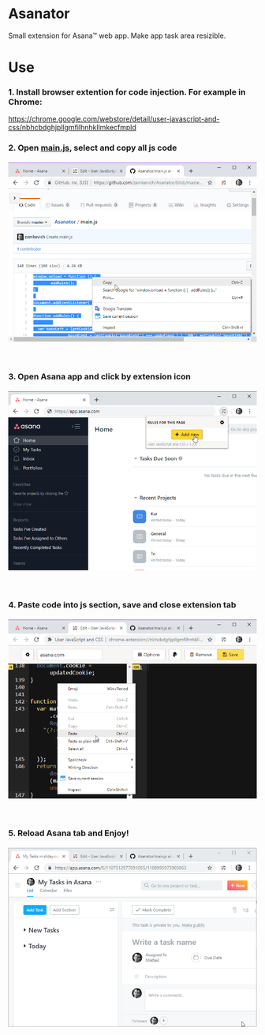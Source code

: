 # Asanator
Small extension for Asana™ web app. Make app task area resizible. 

# Use

### 1. Install browser extention for code injection. For example in Chrome:
https://chrome.google.com/webstore/detail/user-javascript-and-css/nbhcbdghjpllgmfilhnhkllmkecfmpld
  
### 2. Open [main.js](/main.js), select and copy all js code
 <img src="/chrome_xCIQojh3AU.png" alt="selected code" title="select code" style="max-width:100%; margin-top:20px; margin-bottom:60px; display:block">

### 3. Open Asana app and click by extension icon
 <img src="/chrome_2uv3hspPeL.png" alt="open chrome extention" title="open chrome extention" style="max-width:100%; margin-top:20px; margin-bottom:60px; display:block">

### 4. Paste code into js section, save and close extension tab
 <img src="/chrome_iY5XJACqKR.png" alt="pase code and save" title="pase code and save" style="max-width:100%; margin-top:20px; margin-bottom:60px; display:block">

### 5. Reload Asana tab and Enjoy!
 <img src="/XdvkNyltKr.gif" alt="asana resizible area" title="asana resizible area" style="max-width:100%; margin-top:20px; margin-bottom:60px; display:block">
